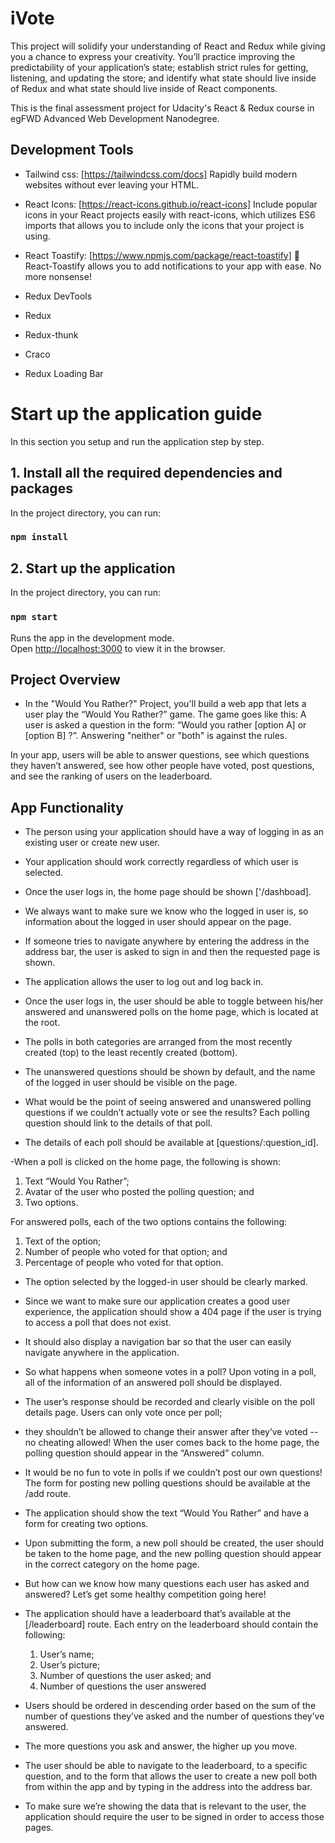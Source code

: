 # iVote
This project will solidify your understanding of React and Redux while giving you a chance to express your creativity. You’ll practice improving the predictability of your application’s state; establish strict rules for getting, listening, and updating the store; and identify what state should live inside of Redux and what state should live inside of React components.

This is the final assessment project for Udacity's React & Redux course in egFWD Advanced Web Development Nanodegree.




## Development Tools
* Tailwind css:  [https://tailwindcss.com/docs] Rapidly build modern websites without ever leaving your HTML.

* React Icons: [https://react-icons.github.io/react-icons] Include popular icons in your React projects easily with react-icons, which utilizes ES6 imports that allows you to include only the icons that your project is using.
* React Toastify: [https://www.npmjs.com/package/react-toastify] 🎉 React-Toastify allows you to add notifications to your app with ease. No more nonsense!
* Redux DevTools
* Redux
* Redux-thunk
* Craco
* Redux Loading Bar




# Start up the application guide
In this section you setup and run the application step by step.

## 1. Install all the required dependencies and packages

In the project directory, you can run: 
### `npm install`

## 2. Start up the application

In the project directory, you can run:

### `npm start`

Runs the app in the development mode.\
Open [http://localhost:3000](http://localhost:3000) to view it in the browser.






## Project Overview
- In the "Would You Rather?" Project, you'll build a web app that lets a user play the “Would You Rather?” game. The game goes like this: A user is asked a question in the form: “Would you rather [option A] or [option B] ?”. Answering "neither" or "both" is against the rules.

In your app, users will be able to answer questions, see which questions they haven’t answered, see how other people have voted, post questions, and see the ranking of users on the leaderboard.



## App Functionality
- The person using your application should have a way of logging in as an existing user or create new user.
- Your application should work correctly regardless of which user is selected.
- Once the user logs in, the home page should be shown ['/dashboad].


- We always want to make sure we know who the logged in user is, so information about the logged in user should appear on the page.
- If someone tries to navigate anywhere by entering the address in the address bar, the user is asked to sign in and then the requested page is shown.
- The application allows the user to log out and log back in.


- Once the user logs in, the user should be able to toggle between his/her answered and unanswered polls on the home page, which is located at the root.
- The polls in both categories are arranged from the most recently created (top) to the least recently created (bottom).
- The unanswered questions should be shown by default, and the name of the logged in user should be visible on the page.


- What would be the point of seeing answered and unanswered polling questions if we couldn’t actually vote or see the results? Each polling question should link to the details of that poll.
- The details of each poll should be available at [questions/:question_id].


-When a poll is clicked on the home page, the following is shown:

  1. Text “Would You Rather”;
  2. Avatar of the user who posted the polling question; and
  3. Two options.


For answered polls, each of the two options contains the following:

  1. Text of the option;
  2. Number of people who voted for that option; and
  3. Percentage of people who voted for that option.
- The option selected by the logged-in user should be clearly marked.


- Since we want to make sure our application creates a good user experience, the application should show a 404 page if the user is trying to access a poll that does not exist.
- It should also display a navigation bar so that the user can easily navigate anywhere in the application.



- So what happens when someone votes in a poll? Upon voting in a poll, all of the information of an answered poll should be displayed. 
- The user’s response should be recorded and clearly visible on the poll details page. Users can only vote once per poll;
- they shouldn’t be allowed to change their answer after they’ve voted -- no cheating allowed! When the user comes back to the home page, the polling question should appear in the “Answered” column.




- It would be no fun to vote in polls if we couldn’t post our own questions! The form for posting new polling questions should be available at the /add route.
- The application should show the text “Would You Rather” and have a form for creating two options.
- Upon submitting the form, a new poll should be created, the user should be taken to the home page, and the new polling question should appear in the correct category on the home page.




- But how can we know how many questions each user has asked and answered? Let’s get some healthy competition going here! 
- The application should have a leaderboard that’s available at the [/leaderboard] route. Each entry on the leaderboard should contain the following:

    1. User’s name;
    1. User’s picture;
    3. Number of questions the user asked; and
    4. Number of questions the user answered





- Users should be ordered in descending order based on the sum of the number of questions they’ve asked and the number of questions they’ve answered.
- The more questions you ask and answer, the higher up you move.

- The user should be able to navigate to the leaderboard, to a specific question, and to the form that allows the user to create a new poll both from within the app and by typing in the address into the address bar.
- To make sure we’re showing the data that is relevant to the user, the application should require the user to be signed in order to access those pages.
